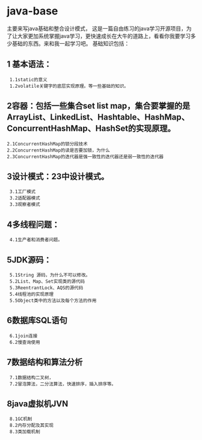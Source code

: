 # java-base
主要来写java基础和整合设计模式，
这是一篇自由练习的java学习开源项目，为了让大家更加系统掌握java学习，更快速成长在大牛的道路上，看看你我要学习多少基础的东西。来和我一起学习吧。 基础知识包括：
## 1 基本语法： 
	 1.1static的意义
	 1.2volatile关键字的底层实现原理。等一些基础的知识。 
## 2容器：包括一些集合set list map，集合要掌握的是ArrayList、LinkedList、Hashtable、HashMap、ConcurrentHashMap、HashSet的实现原理。 
	2.1ConcurrentHashMap的锁分段技术 
	2.2ConcurrentHashMap的读是否要加锁，为什么 
	2.3ConcurrentHashMap的迭代器是强一致性的迭代器还是弱一致性的迭代器 
## 3设计模式：23中设计模式。 
	 3.1工厂模式 
	 3.2适配器模式 
	 3.3观察者模式 
## 4多线程问题： 
	 4.1生产者和消费者问题。 
## 5JDK源码： 
	 5.1String 源码，为什么不可以修改。 
	 5.2List、Map、Set实现类的源代码 
	 5.3ReentrantLock、AQS的源代码 
	 5.4线程池的实现原理 
	 5.5Object类中的方法以及每个方法的作用 
## 6数据库SQL语句 
	 6.1join连接 
	 6.2慢查询使用 
## 7数据结构和算法分析 
	 7.1数据结构二叉树， 
	 7.2冒泡算法，二分法算法，快速排序，插入排序等。 
## 8java虚拟机JVN 
	 8.1GC机制 
	 8.2内存分配及其实现 
	 8.3类加载机制
